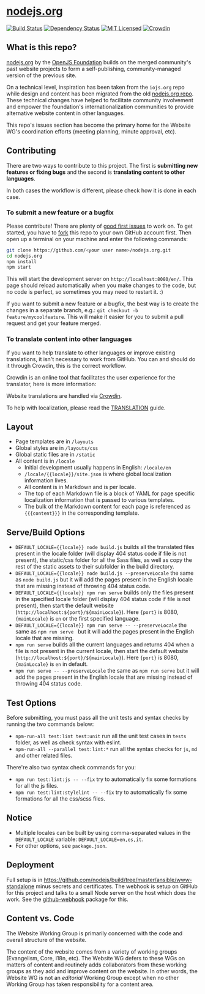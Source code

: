 # [nodejs.org](https://nodejs.org/)

[![Build Status](https://github.com/nodejs/nodejs.org/workflows/Tests/badge.svg)](https://github.com/nodejs/nodejs.org/actions?workflow=Tests)
[![Dependency Status](https://img.shields.io/david/nodejs/nodejs.org.svg)](https://david-dm.org/nodejs/nodejs.org)
[![MIT Licensed](https://img.shields.io/badge/license-MIT-blue.svg)](LICENSE)
[![Crowdin](https://badges.crowdin.net/nodejs-website/localized.svg)](https://crowdin.com/project/nodejs-website)

## What is this repo?

[nodejs.org](https://nodejs.org/) by the [OpenJS Foundation](https://openjsf.org/) builds on the merged community's past website projects to form a self-publishing, community-managed version of the previous site.

On a technical level, inspiration has been taken from the `iojs.org` repo while design and content has been migrated from the old [nodejs.org repo](https://github.com/nodejs/nodejs.org-archive). These technical changes have helped to facilitate community involvement and empower the foundation's internationalization communities to provide alternative website content in other languages.

This repo's issues section has become the primary home for the Website WG's coordination efforts (meeting planning, minute approval, etc).

## Contributing

There are two ways to contribute to this project. The first is **submitting new features or fixing bugs** and the second is **translating content to other languages**.

In both cases the workflow is different, please check how it is done in each case.

### To submit a new feature or a bugfix

Please contribute! There are plenty of [good first issues](https://github.com/nodejs/nodejs.org/labels/good%20first%20issue) to work on. To get started, you have to [fork](https://github.com/nodejs/nodejs.org/fork) this repo to your own GitHub account first. Then open up a terminal on your machine and enter the following commands:

```bash
git clone https://github.com/<your user name>/nodejs.org.git
cd nodejs.org
npm install
npm start
```

This will start the development server on `http://localhost:8080/en/`. This page should reload automatically when you make changes to the code, but no code is perfect, so sometimes you may need to restart it. :)

If you want to submit a new feature or a bugfix, the best way is to create the changes in a separate branch, e.g.: `git checkout -b feature/mycoolfeature`. This will make it easier for you to submit a pull request and get your feature merged.

### To translate content into other languages

If you want to help translate to other languages or improve existing translations, it isn't necessary to work from GitHub. You can and should do it through Crowdin, this is the correct workflow.

Crowdin is an online tool that facilitates the user experience for the translator, here is more information:

Website translations are handled via [Crowdin](https://crowdin.com/project/nodejs-website).

To help with localization, please read the [TRANSLATION](TRANSLATION.md) guide.

## Layout

* Page templates are in `/layouts`
* Global styles are in `/layouts/css`
* Global static files are in `/static`
* All content is in `/locale`
  * Initial development usually happens in English: `/locale/en`
  * `/locale/{{locale}}/site.json` is where global localization information lives.
  * All content is in Markdown and is per locale.
  * The top of each Markdown file is a block of YAML for page specific localization information that is passed to various templates.
  * The bulk of the Markdown content for each page is referenced as `{{{content}}}` in the corresponding template.

## Serve/Build Options

* `DEFAULT_LOCALE={{locale}} node build.js` builds all the translated files present in the locale folder (will display 404 status code if file is not present), the static/css folder for all the Sass files, as well as copy the rest of the static assets to their subfolder in the build directory.
* `DEFAULT_LOCALE={{locale}} node build.js --preserveLocale` the same as `node build.js` but it will add the pages present in the English locale that are missing instead of throwing 404 status code.
* `DEFAULT_LOCALE={{locale}} npm run serve` builds only the files present in the specified locale folder (will display 404 status code if file is not present), then start the default website (`http://localhost:${port}/${mainLocale}`). Here `{port}` is 8080, `{mainLocale}` is `en` or the first specified language.
* `DEFAULT_LOCALE={{locale}} npm run serve -- --preserveLocale` the same as `npm run serve ` but it will add the pages present in the English locale that are missing.
* `npm run serve` builds all the current languages and returns 404 when a file is not present in the current locale, then start the default website (`http://localhost:${port}/${mainLocale}`). Here `{port}` is 8080, `{mainLocale}` is `en` in default.
* `npm run serve -- --preserveLocale` the same as `npm run serve` but it will add the pages present in the English locale that are missing instead of throwing 404 status code.

## Test Options

Before submitting, you must pass all the unit tests and syntax checks by running the two commands below:

* `npm-run-all test:lint test:unit` run all the unit test cases in `tests` folder, as well as check syntax with eslint.
* `npm-run-all --parallel test:lint:*` run all the syntax checks for `js`, `md` and other related files.

There're also two syntax check commands for you:
* `npm run test:lint:js -- --fix` try to automatically fix some formations for all the js files.
* `npm run test:lint:stylelint -- --fix` try to automatically fix some formations for all the css/scss files.

## Notice

* Multiple locales can be built by using comma-separated values in the `DEFAULT_LOCALE` variable: `DEFAULT_LOCALE=en,es,it`.
* For other options, see `package.json`.

## Deployment

Full setup is in <https://github.com/nodejs/build/tree/master/ansible/www-standalone> minus secrets and certificates. The webhook is setup on GitHub for this project and talks to a small Node server on the host which does the work. See the [github-webhook](https://github.com/rvagg/github-webhook) package for this.

## Content vs. Code

The Website Working Group is primarily concerned with the code and overall structure of the website.

The content of the website comes from a variety of working groups (Evangelism, Core, i18n, etc).
The Website WG defers to these WGs on matters of content and routinely adds collaborators from these
working groups as they add and improve content on the website. In other words, the Website WG is not
an *editorial* Working Group except when no other Working Group has taken responsibility for a
content area.

